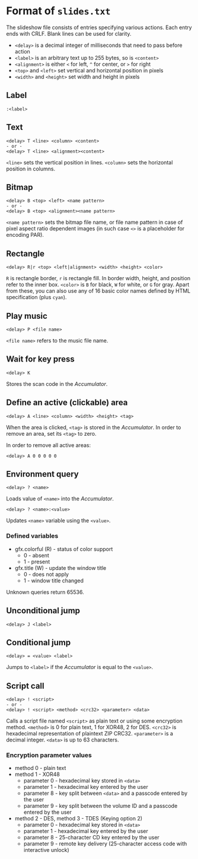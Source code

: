 # Format of `slides.txt`
The slideshow file consists of entries specifying various actions.
Each entry ends with CRLF.
Blank lines can be used for clarity.

- `<delay>` is a decimal integer of milliseconds that need to pass before action
- `<label>` is an arbitrary text up to 255 bytes, so is `<content>`
- `<alignment>` is either `<` for left, `^` for center, or `>` for right
- `<top>` and `<left>` set vertical and horizontal position in pixels
- `<width>` and `<height>` set width and height in pixels

## Label
```
:<label>
```

## Text
```
<delay> T <line> <column> <content>
- or -
<delay> T <line> <alignment><content>
```

`<line>` sets the vertical position in lines.
`<column>` sets the horizontal position in columns.

## Bitmap
```
<delay> B <top> <left> <name pattern>
- or -
<delay> B <top> <alignment><name pattern>
```

`<name pattern>` sets the bitmap file name, or file name pattern in case of pixel aspect ratio dependent images (in such case `<>` is a placeholder for encoding PAR).

## Rectangle
```
<delay> R|r <top> <left|alignment> <width> <height> <color>
```

`R` is rectangle border, `r` is rectangle fill. In border width, height, and position refer to the inner box.
`<color>` is `B` for black, `W` for white, or `G` for gray.
Apart from these, you can also use any of 16 basic color names defined by HTML specification (plus `cyan`).

## Play music
```
<delay> P <file name>
```
`<file name>` refers to the music file name.

## Wait for key press
```
<delay> K
```

Stores the scan code in the *Accumulator*.

## Define an active (clickable) area
```
<delay> A <line> <column> <width> <height> <tag>
```

When the area is clicked, `<tag>` is stored in the *Accumulator*.
In order to remove an area, set its `<tag>` to zero.

In order to remove all active areas:
```
<delay> A 0 0 0 0 0
```

## Environment query
```
<delay> ? <name>
```
Loads value of `<name>` into the *Accumulator*.

```
<delay> ? <name>:<value>
```
Updates `<name>` variable using the `<value>`.

### Defined variables
* gfx.colorful (R) - status of color support
  * 0 - absent
  * 1 - present
* gfx.title (W) - update the window title
  * 0 - does not apply
  * 1 - window title changed

Unknown queries return 65536.

## Unconditional jump
```
<delay> J <label>
```

## Conditional jump
```
<delay> = <value> <label>
```

Jumps to `<label>` if the *Accumulator* is equal to the `<value>`.

## Script call
```
<delay> ! <script>
- or -
<delay> ! <script> <method> <crc32> <parameter> <data>
```

Calls a script file named `<script>` as plain text or using some encryption method.
`<method>` is 0 for plain text, 1 for XOR48, 2 for DES.
`<crc32>` is hexadecimal representation of plaintext ZIP CRC32.
`<parameter>` is a decimal integer.
`<data>` is up to 63 characters.

### Encryption parameter values
* method 0 - plain text
* method 1 - XOR48
  * parameter 0 - hexadecimal key stored in `<data>`
  * parameter 1 - hexadecimal key entered by the user
  * parameter 8 - key split between `<data>` and a passcode entered by the user
  * parameter 9 - key split between the volume ID and a passcode entered by the user
* method 2 - DES, method 3 - TDES (Keying option 2)
  * parameter 0 - hexadecimal key stored in `<data>`
  * parameter 1 - hexadecimal key entered by the user
  * parameter 8 - 25-character CD key entered by the user
  * parameter 9 - remote key delivery (25-character access code with interactive unlock)
